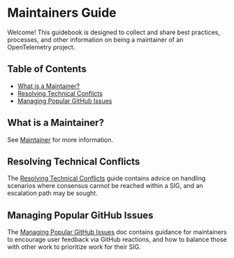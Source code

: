 # Maintainers Guide

Welcome! This guidebook is designed to collect and share best practices,
processes, and other information on being a maintainer of an OpenTelemetry
project.

## Table of Contents

- [What is a Maintainer?](#what-is-a-maintainer)
- [Resolving Technical Conflicts](#resolving-technical-conflicts)
- [Managing Popular GitHub Issues](#managing-popular-github-issues)

## What is a Maintainer?

See [Maintainer](../contributor/membership.md) for more information.

## Resolving Technical Conflicts

The [Resolving Technical Conflicts](conflict-resolution.md) guide contains
advice on handling scenarios where consensus cannot be reached within a SIG,
and an escalation path may be sought.

## Managing Popular GitHub Issues

The [Managing Popular GitHub Issues](popular-issues.md) doc
contains guidance for maintainers to encourage user feedback via GitHub
reactions, and how to balance those with other work to prioritize work for their
SIG.